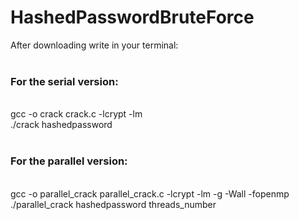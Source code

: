 # HashedPasswordBruteForce
After downloading write in your terminal:<br><br>

<h3>For the serial version:</h3><br>
    gcc -o crack crack.c -lcrypt -lm <br>
    ./crack hashedpassword<br><br>

<h3>For the parallel version:</h3><br>
    gcc -o parallel_crack parallel_crack.c -lcrypt -lm -g -Wall -fopenmp <br>
    ./parallel_crack hashedpassword threads_number<br>